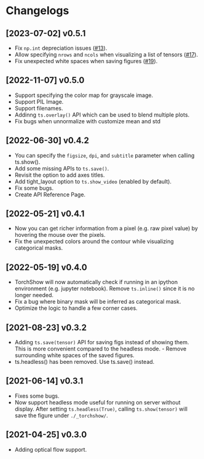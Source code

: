 # Changelogs

## [2023-07-02] v0.5.1
- Fix `np.int` depreciation issues ([#13](https://github.com/xwying/torchshow/pull/13)).
- Allow specifying `nrows` and `ncols` when visualizing a list of tensors ([#17](https://github.com/xwying/torchshow/pull/17)).
- Fix unexpected white spaces when saving figures ([#19](https://github.com/xwying/torchshow/pull/19)).

## [2022-11-07] v0.5.0
- Support specifying the color map for grayscale image. 
- Support PIL Image.
- Support filenames. 
- Addinng `ts.overlay()` API which can be used to blend multiple plots.
- Fix bugs when unnormalize with customize mean and std

## [2022-06-30] v0.4.2
- You can specify the `figsize`, `dpi`, and `subtitle` parameter when calling ts.show(). 
- Add some missing APIs to `ts.save()`.
- Revisit the option to add axes titles.
- Add tight_layout option to `ts.show_video` (enabled by default).
- Fix some bugs.
- Create API Reference Page.

## [2022-05-21] v0.4.1
- Now you can get richer information from a pixel (e.g. raw pixel value) by hovering the mouse over the pixels.
- Fix the unexpected colors around the contour while visualizing categorical masks.

## [2022-05-19] v0.4.0
- TorchShow will now automatically check if running in an ipython environment (e.g. jupyter notebook). Remove `ts.inline()` since it is no longer needed.
- Fix a bug where binary mask will be inferred as categorical mask.
- Optimize the logic to handle a few corner cases.


## [2021-08-23] v0.3.2 
- Adding `ts.save(tensor)` API for saving figs instead of showing them. This is more convenient compared to the headless mode. - Remove surrounding white spaces of the saved figures. 
- ts.headless() has been removed. Use ts.save() instead.

## [2021-06-14] v0.3.1 
- Fixes some bugs. 
- Now support headless mode useful for running on server without display. After setting `ts.headless(True)`, calling `ts.show(tensor)` will save the figure under `./_torchshow/`.

## [2021-04-25] v0.3.0 
- Adding optical flow support.